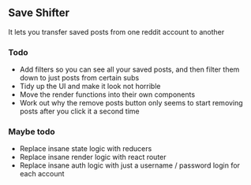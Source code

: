 ## Save Shifter

It lets you transfer saved posts from one reddit account to another

### Todo

- Add filters so you can see all your saved posts, and then filter them down to just posts from certain subs
- Tidy up the UI and make it look not horrible
- Move the render functions into their own components
- Work out why the remove posts button only seems to start removing posts after you click it a second time


### Maybe todo

- Replace insane state logic with reducers
- Replace insane render logic with react router
- Replace insane auth logic with just a username / password login for each account
